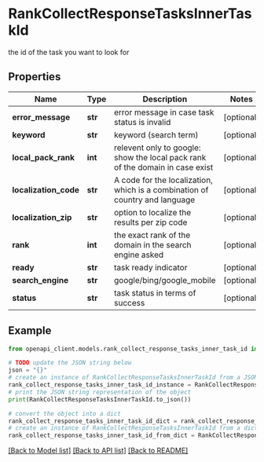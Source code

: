 # RankCollectResponseTasksInnerTaskId

the id of the task you want to look for

## Properties

Name | Type | Description | Notes
------------ | ------------- | ------------- | -------------
**error_message** | **str** | error message in case task status is invalid | [optional] 
**keyword** | **str** | keyword (search term) | [optional] 
**local_pack_rank** | **int** | relevent only to google: show the local pack rank of the domain in case exist | [optional] 
**localization_code** | **str** | A code for the localization, which is a combination of country and language | [optional] 
**localization_zip** | **str** | option to localize the results per zip code | [optional] 
**rank** | **int** | the exact rank of the domain in the search engine asked | [optional] 
**ready** | **str** | task ready indicator | [optional] 
**search_engine** | **str** | google/bing/google_mobile | [optional] 
**status** | **str** | task status in terms of success | [optional] 

## Example

```python
from openapi_client.models.rank_collect_response_tasks_inner_task_id import RankCollectResponseTasksInnerTaskId

# TODO update the JSON string below
json = "{}"
# create an instance of RankCollectResponseTasksInnerTaskId from a JSON string
rank_collect_response_tasks_inner_task_id_instance = RankCollectResponseTasksInnerTaskId.from_json(json)
# print the JSON string representation of the object
print(RankCollectResponseTasksInnerTaskId.to_json())

# convert the object into a dict
rank_collect_response_tasks_inner_task_id_dict = rank_collect_response_tasks_inner_task_id_instance.to_dict()
# create an instance of RankCollectResponseTasksInnerTaskId from a dict
rank_collect_response_tasks_inner_task_id_from_dict = RankCollectResponseTasksInnerTaskId.from_dict(rank_collect_response_tasks_inner_task_id_dict)
```
[[Back to Model list]](../README.md#documentation-for-models) [[Back to API list]](../README.md#documentation-for-api-endpoints) [[Back to README]](../README.md)



